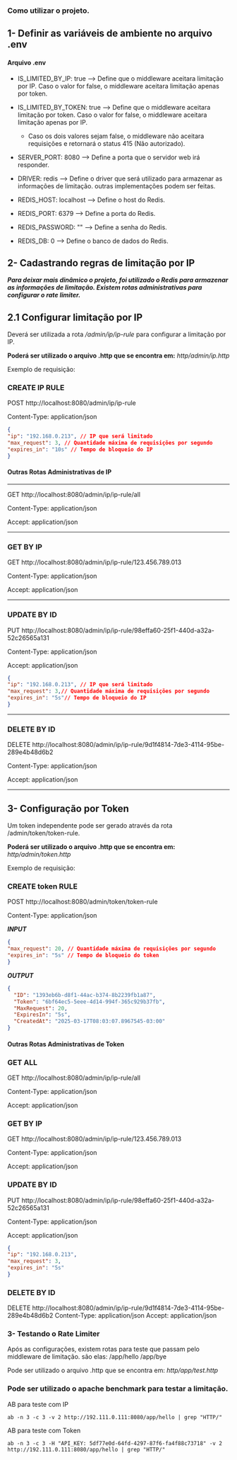 ### Como utilizar o projeto.

## 1- Definir as variáveis de ambiente no arquivo .env

#### Arquivo .env 

* IS_LIMITED_BY_IP: true --> Define que o middleware aceitara limitação por IP. Caso o valor for false, o middleware aceitara limitação apenas por token.
* IS_LIMITED_BY_TOKEN: true --> Define que o middleware aceitara limitação por token. Caso o valor for false, o middleware aceitara limitação apenas por IP.
    * Caso os dois valores sejam false, o middleware não aceitara requisições e retornará o status 415 (Não autorizado).
* SERVER_PORT: 8080 --> Define a porta que o servidor web irá responder.
* DRIVER: redis --> Define o driver que será utilizado para armazenar as informações de limitação. outras implementações podem ser feitas. 

* REDIS_HOST: localhost --> Define o host do Redis.
* REDIS_PORT: 6379 --> Define a porta do Redis.
* REDIS_PASSWORD: "" --> Define a senha do Redis.
* REDIS_DB: 0 --> Define o banco de dados do Redis.

## 2- Cadastrando regras de limitação por IP

***Para deixar mais dinâmico o projeto, foi utilizado o Redis para armazenar as informações de limitação. 
Existem rotas administrativas para configurar o rate limiter.*** 

## 2.1 Configurar limitação por IP

Deverá ser utilizada a rota */admin/ip/ip-rule* para configurar a limitação por IP.

<b>Poderá ser utilizado o arquivo .http que se encontra em:</b> *http/admin/ip.http* 

Exemplo de requisição:

### CREATE IP RULE

POST http://localhost:8080/admin/ip/ip-rule

Content-Type: application/json

```json
{
"ip": "192.168.0.213", // IP que será limitado
"max_request": 3, // Quantidade máxima de requisições por segundo
"expires_in": "10s" // Tempo de bloqueio do IP
}
```

#### Outras Rotas Administrativas de IP
____
GET http://localhost:8080/admin/ip/ip-rule/all

Content-Type: application/json

Accept: application/json

____
### GET BY IP
GET http://localhost:8080/admin/ip/ip-rule/123.456.789.013

Content-Type: application/json

Accept: application/json

____
### UPDATE BY ID
PUT http://localhost:8080/admin/ip/ip-rule/98effa60-25f1-440d-a32a-52c26565a131

Content-Type: application/json

Accept: application/json

```json
{
"ip": "192.168.0.213", // IP que será limitado
"max_request": 3,// Quantidade máxima de requisições por segundo
"expires_in": "5s"// Tempo de bloqueio do IP
}
```

____
### DELETE BY ID
DELETE http://localhost:8080/admin/ip/ip-rule/9d1f4814-7de3-4114-95be-289e4b48d6b2

Content-Type: application/json

Accept: application/json

____________________________________________________
## 3- Configuração por Token
Um token independente pode ser gerado através da rota /admin/token/token-rule.

<b>Poderá ser utilizado o arquivo .http que se encontra em:</b> *http/admin/token.http*

Exemplo de requisição:

### CREATE token RULE
POST http://localhost:8080/admin/token/token-rule

Content-Type: application/json

***INPUT***
```json
{
"max_request": 20, // Quantidade máxima de requisições por segundo
"expires_in": "5s" // Tempo de bloqueio do token
}
```

***OUTPUT***

```json
{
  "ID": "1393eb6b-d8f1-44ac-b374-8b2239fb1a87",
  "Token": "6bf64ec5-5eee-4d14-994f-365c929b37fb",
  "MaxRequest": 20,
  "ExpiresIn": "5s",
  "CreatedAt": "2025-03-17T08:03:07.8967545-03:00"
}
```

#### Outras Rotas Administrativas de Token

### GET ALL

GET http://localhost:8080/admin/ip/ip-rule/all

Content-Type: application/json

Accept: application/json

### GET BY IP
GET http://localhost:8080/admin/ip/ip-rule/123.456.789.013

Content-Type: application/json

Accept: application/json

### UPDATE BY ID
PUT http://localhost:8080/admin/ip/ip-rule/98effa60-25f1-440d-a32a-52c26565a131

Content-Type: application/json

Accept: application/json

```json
{
"ip": "192.168.0.213",
"max_request": 3,
"expires_in": "5s"
}
```

### DELETE BY ID
DELETE http://localhost:8080/admin/ip/ip-rule/9d1f4814-7de3-4114-95be-289e4b48d6b2
Content-Type: application/json
Accept: application/json


### 3- Testando o Rate Limiter

Após as configurações, existem rotas para teste que passam pelo middleware de limitação.
são elas:
/app/hello 
/app/bye

Pode ser utilizado o arquivo .http que se encontra em: *http/app/test.http*

### Pode ser utilizado o apache benchmark para testar a limitação.

AB para teste com IP
```shell
ab -n 3 -c 3 -v 2 http://192.111.0.111:8080/app/hello | grep "HTTP/"
```

AB para teste com Token
```shell
ab -n 3 -c 3 -H "API_KEY: 5df77e0d-64fd-4297-87f6-fa4f88c73718" -v 2 http://192.111.0.111:8080/app/hello | grep "HTTP/"
```